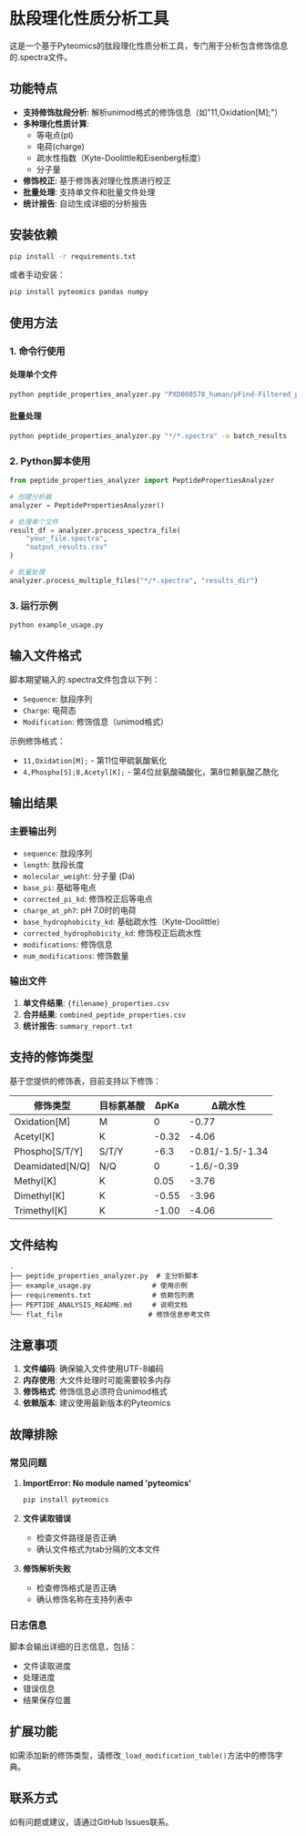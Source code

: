 # 肽段理化性质分析工具

这是一个基于Pyteomics的肽段理化性质分析工具，专门用于分析包含修饰信息的.spectra文件。

## 功能特点

- **支持修饰肽段分析**: 解析unimod格式的修饰信息（如"11,Oxidation[M];"）
- **多种理化性质计算**: 
  - 等电点(pI)
  - 电荷(charge)
  - 疏水性指数（Kyte-Doolittle和Eisenberg标度）
  - 分子量
- **修饰校正**: 基于修饰表对理化性质进行校正
- **批量处理**: 支持单文件和批量文件处理
- **统计报告**: 自动生成详细的分析报告

## 安装依赖

```bash
pip install -r requirements.txt
```

或者手动安装：

```bash
pip install pyteomics pandas numpy
```

## 使用方法

### 1. 命令行使用

#### 处理单个文件
```bash
python peptide_properties_analyzer.py "PXD008570_human/pFind-Filtered_pFindTask1_result.spectra" -s -o results
```

#### 批量处理
```bash
python peptide_properties_analyzer.py "*/*.spectra" -o batch_results
```

### 2. Python脚本使用

```python
from peptide_properties_analyzer import PeptidePropertiesAnalyzer

# 创建分析器
analyzer = PeptidePropertiesAnalyzer()

# 处理单个文件
result_df = analyzer.process_spectra_file(
    "your_file.spectra", 
    "output_results.csv"
)

# 批量处理
analyzer.process_multiple_files("*/*.spectra", "results_dir")
```

### 3. 运行示例

```bash
python example_usage.py
```

## 输入文件格式

脚本期望输入的.spectra文件包含以下列：
- `Sequence`: 肽段序列
- `Charge`: 电荷态
- `Modification`: 修饰信息（unimod格式）

示例修饰格式：
- `11,Oxidation[M];` - 第11位甲硫氨酸氧化
- `4,Phospho[S];8,Acetyl[K];` - 第4位丝氨酸磷酸化，第8位赖氨酸乙酰化

## 输出结果

### 主要输出列

- `sequence`: 肽段序列
- `length`: 肽段长度
- `molecular_weight`: 分子量 (Da)
- `base_pi`: 基础等电点
- `corrected_pi_kd`: 修饰校正后等电点
- `charge_at_ph7`: pH 7.0时的电荷
- `base_hydrophobicity_kd`: 基础疏水性（Kyte-Doolittle）
- `corrected_hydrophobicity_kd`: 修饰校正后疏水性
- `modifications`: 修饰信息
- `num_modifications`: 修饰数量

### 输出文件

1. **单文件结果**: `{filename}_properties.csv`
2. **合并结果**: `combined_peptide_properties.csv`
3. **统计报告**: `summary_report.txt`

## 支持的修饰类型

基于您提供的修饰表，目前支持以下修饰：

| 修饰类型 | 目标氨基酸 | ΔpKa | Δ疏水性 |
|---------|-----------|------|---------|
| Oxidation[M] | M | 0 | -0.77 |
| Acetyl[K] | K | -0.32 | -4.06 |
| Phospho[S/T/Y] | S/T/Y | -6.3 | -0.81/-1.5/-1.34 |
| Deamidated[N/Q] | N/Q | 0 | -1.6/-0.39 |
| Methyl[K] | K | 0.05 | -3.76 |
| Dimethyl[K] | K | -0.55 | -3.96 |
| Trimethyl[K] | K | -1.00 | -4.06 |

## 文件结构

```
.
├── peptide_properties_analyzer.py  # 主分析脚本
├── example_usage.py               # 使用示例
├── requirements.txt               # 依赖包列表
├── PEPTIDE_ANALYSIS_README.md     # 说明文档
└── flat_file                     # 修饰信息参考文件
```

## 注意事项

1. **文件编码**: 确保输入文件使用UTF-8编码
2. **内存使用**: 大文件处理时可能需要较多内存
3. **修饰格式**: 修饰信息必须符合unimod格式
4. **依赖版本**: 建议使用最新版本的Pyteomics

## 故障排除

### 常见问题

1. **ImportError: No module named 'pyteomics'**
   ```bash
   pip install pyteomics
   ```

2. **文件读取错误**
   - 检查文件路径是否正确
   - 确认文件格式为tab分隔的文本文件

3. **修饰解析失败**
   - 检查修饰格式是否正确
   - 确认修饰名称在支持列表中

### 日志信息

脚本会输出详细的日志信息，包括：
- 文件读取进度
- 处理进度
- 错误信息
- 结果保存位置

## 扩展功能

如需添加新的修饰类型，请修改`_load_modification_table()`方法中的修饰字典。

## 联系方式

如有问题或建议，请通过GitHub Issues联系。
